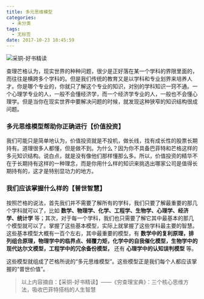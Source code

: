 ```yaml
---
title: 多元思维模型
categories:
  - 未分类
tags:
  - 无标签
date: 2017-10-23 18:45:59
---
```


<script setup lang="ts">
import PostHeader from '../../_components/PostHeader.vue'
import EditInfo from '../../_components/EditInfo.vue'
</script>


<PostHeader :postId='2600208754' />

![采铜-好书精读](https://github.com/user-attachments/assets/b5dd20fb-796d-4134-8bf5-767d12a6694b)

查理芒格认为，现实世界的种种问题，很少是正好落在某一个学科的界限里面的，而往往是横跨多个学科的。但是我们传统的教育又是以学科和专业划界来培养人才。你是哪个专业的，你就只了解这个专业的知识，对别的学科知识一窍不通。一个心理学专业的人，一般不会懂经济学，而一个经济学专业的人，一般也不会懂心理学。但是当你在现实世界中要解决问题的时候，就发现这种狭窄的知识结构很成问题。

### **多元思维模型帮助你正确进行【价值投资】**

我们可能只是简单地认为，价值投资就是不投机，做长线，找有成长性的股票长期持有。道理很多人都懂，但是做不到。为什么？因为你不具备巴菲特和芒格这样的多元知识结构。说白点，就是没有像他们那样懂那么多。所以，价值投资的精华不在于长期持有这样的一种理念，而是你用什么样的知识来挑选出哪家公司是值得长期持有的，这才是特别显功力的地方。

### **我们应该掌握什么样的【普世智慧】**

按照芒格的说法，首先我们并不需要了解所有的学科，我们只要了解最重要的那几个学科就可以了，比如 **数学、物理学、化学、工程学、生物学、心理学、经济学、统计学** 等；其次，对于每一个学科，我们也只需要了解它其中最基本的那几个模型就可以了。掌握了这些基本模型，实际上就掌握了这些学科最主要的智慧。这些基本模型大概有一百个左右，其中最重要的模型，有 **数学中的复利原理，排列组合原理，物理学中的临界点、倾覆力矩，化学中的自我催化模型，生物学中的现代达尔文模型，工程学中的冗余备份模型，** 还有 **心理学中的认知误判模型** 等。

这些模型就组成了芒格所说的“多元思维模型”。这些模型正是我们每个人都应该掌握的“普世价值”。

> 以上内容摘自：【采铜-好书精读】——《穷查理宝典》：三个核心思维方法，吸收巴菲特搭档的人生智慧


<EditInfo editLink='https://github.com/liangpengyv/my-blog-by-fluxpress/issues/10' lastUpdated='2024-10-20 17:08:23' />